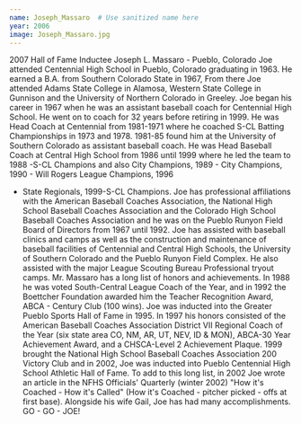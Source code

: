 ```yaml
---
name: Joseph_Massaro  # Use sanitized name here
year: 2006
image: Joseph_Massaro.jpg
---
```


2007 Hall of Fame Inductee Joseph L. Massaro - Pueblo, Colorado
Joe attended Centennial High School in Pueblo, Colorado graduating in 1963. He earned a B.A. from
Southern Colorado State in 1967, From there Joe attended Adams State College in Alamosa, Western
State College in Gunnison and the University of Northern Colorado in Greeley. Joe began his career in
1967 when he was an assistant baseball coach for Centennial High School. He went on to coach for 32
years before retiring in 1999. He was Head Coach at Centennial from 1981-1971 where he coached S-CL
Batting Championships in 1973 and 1978.
1981-85 found him at the University of Southern Colorado as assistant baseball coach. He was Head
Baseball Coach at Central High School from 1986 until 1999 where he led the team to 1988 -S-CL
Champions and also City Champions, 1989 - City Champions, 1990 - Will Rogers League Champions, 1996
- State Regionals, 1999-S-CL Champions.
Joe has professional affiliations with the American Baseball Coaches Association, the National High
School Baseball Coaches Association and the Colorado High School Baseball Coaches Association and he
was on the Pueblo Runyon Field Board of Directors from 1967 until 1992. Joe has assisted with baseball
clinics and camps as well as the construction and maintenance of baseball facilities of Centennial and
Central High Schools, the University of Southern Colorado and the Pueblo Runyon Field Complex. He
also assisted with the major League Scouting Bureau Professional tryout camps.
Mr. Massaro has a long list of honors and achievements. In 1988 he was voted South-Central League
Coach of the Year, and in 1992 the Boettcher Foundation awarded him the Teacher Recognition Award,
ABCA - Century Club (100 wins). Joe was inducted into the Greater Pueblo Sports Hall of Fame in 1995.
In 1997 his honors consisted of the American Baseball Coaches Association District VII Regional Coach of
the Year (six state area CO, NM, AR, UT, NEV, ID & MON), ABCA-30 Year Achievement Award, and a
CHSCA-Level 2 Achievement Plaque.
1999 brought the National High School Baseball Coaches Association 200 Victory Club and in 2002, Joe
was inducted into Pueblo Centennial High School Athletic Hall of Fame. To add to this long list, in 2002
Joe wrote an article in the NFHS Officials' Quarterly (winter 2002) "How it's Coached - How it's Called"
(How it's Coached - pitcher picked - offs at first base). Alongside his wife Gail, Joe has had many
accomplishments. GO - GO - JOE!